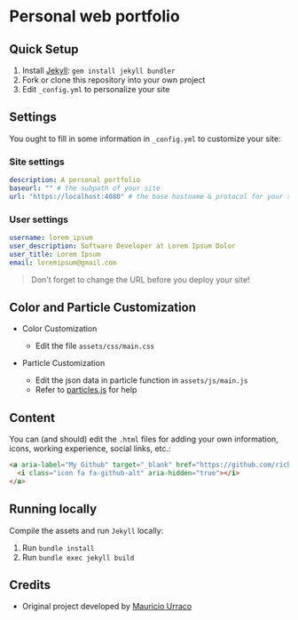 # Personal web portfolio

## Quick Setup

1. Install [Jekyll](https://jekyllrb.com/): `gem install jekyll bundler`
2. Fork or clone this repository into your own project
3. Edit `_config.yml` to personalize your site

## Settings

You ought to fill in some information in `_config.yml` to customize your site:

### Site settings
```yml
description: A personal portfolio
baseurl: "" # the subpath of your site
url: "https://localhost:4080" # the base hostname & protocol for your site
```

### User settings
```yml
username: lorem_ipsum
user_description: Software Developer at Lorem Ipsum Dolor
user_title: Lorem Ipsum
email: loremipsum@gmail.com
```

> Don't forget to change the URL before you deploy your site!

## Color and Particle Customization

- Color Customization
  - Edit the file `assets/css/main.css`

- Particle Customization
  - Edit the json data in particle function in `assets/js/main.js`
  - Refer to [particles.js](https://vincentgarreau.com/particles.js/) for help

## Content

You can (and should) edit the `.html` files for adding your own information, icons, working experience, social links, etc.:

```html
<a aria-label="My Github" target="_blank" href="https://github.com/richim96">
  <i class="icon fa fa-github-alt" aria-hidden="true"></i>
</a>
```

## Running locally

Compile the assets and run `Jekyll` locally:

1. Run `bundle install`
2. Run `bundle exec jekyll build`

## Credits

- Original project developed by [Mauricio Urraco](https://github.com/murraco)
